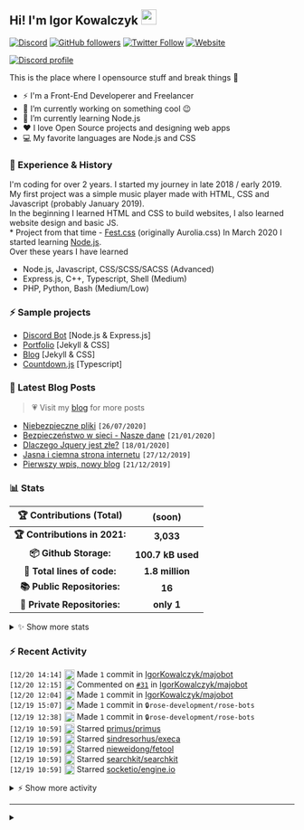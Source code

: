 <!-- ## Hi! I'm Igor Kowalczyk 🖐️ -->
## Hi! I'm Igor Kowalczyk <img src="https://raw.githubusercontent.com/igorkowalczyk/igorkowalczyk/master/src/images/wave.gif" width="27px">
[![Discord](https://img.shields.io/discord/666599184844980224?color=333&label=Chat&logo=discord&logoColor=fff&style=flat-square)](https://discord.gg/bVNNHuQ)
[![GitHub followers](https://img.shields.io/github/followers/igorkowalczyk?color=333&label=Follow&logo=github&logoColor=fff&style=flat-square)](https://github.com/IgorKowalczyk?tab=followers)
[![Twitter Follow](https://img.shields.io/twitter/follow/majonezexe?color=333&label=Follow&logo=twitter&logoColor=fff&style=flat-square)](https://twitter.com/majonezexe)
[![Website](https://img.shields.io/website?down_color=333&down_message=off&label=Website&logo=firefox&logoColor=fff&style=flat-square&up_color=333&up_message=up&url=https%3A%2F%2Figorkowalczyk.github.io)](https://igorkowalczyk.github.io)

[![Discord profile](https://discord.c99.nl/widget/theme-3/544164729354977282.png)](https://discord.com/users/544164729354977282)

This is the place where I opensource stuff and break things :rofl:

- ⚡  I'm a Front-End Developerer and Freelancer
- 🔭 I’m currently working on something cool :wink:
- 🌱 I’m currently learning Node.js
- ❤️ I love Open Source projects and designing web apps
- 💻 My favorite languages are Node.js and CSS

### 💪 Experience & History
I'm coding for over 2 years. I started my journey in late 2018 / early 2019.<br>
My first project was a simple music player made with HTML, CSS and Javascript (probably January 2019).<br>
In the beginning I learned HTML and CSS to build websites, I also learned website design and basic JS.<br>
\* Project from that time - [Fest.css](https://github.com/igorkowalczyk/fest) (originally Aurolia.css)
In March 2020 I started learning [Node.js](https://nodejs.org).<br>
Over these years I have learned
 * Node.js, Javascript, CSS/SCSS/SACSS (Advanced)
 * Express.js, C++, Typescript, Shell (Medium)
 * PHP, Python, Bash (Medium/Low)

### ⚡ Sample projects

* [Discord Bot](https://github.com/igorkowalczyk/majobot) [Node.js & Express.js]
* [Portfolio](https://igorkowalczyk.github.io) [Jekyll & CSS] 
* [Blog](https://igorkowalczyk.github.io/blog) [Jekyll & CSS] 
* [Countdown.js](https://igorkowalczyk.github.io/countdown) [Typescript] 

### 📕 Latest Blog Posts
> 💗 Visit my [blog](https://igorkowalczyk.github.io/blog) for more posts
<!-- START_SECTION:feed -->
   - [Niebezpieczne pliki](https://igorkowalczyk.github.io/blog/internet/2020/07/27/Niebezpieczne-pliki) `[26/07/2020]`
- [Bezpieczeństwo w sieci - Nasze dane](https://igorkowalczyk.github.io/blog/internet/2020/01/22/Bezpiecze%C5%84stwo-w-sieci-nasze-dane) `[21/01/2020]`
- [Dlaczego Jquery jest złe?](https://igorkowalczyk.github.io/blog/internet/programowanie/javascript/2020/01/19/Dlaczego-Jquery-jest-z%C5%82e) `[18/01/2020]`
- [Jasna i ciemna strona internetu](https://igorkowalczyk.github.io/blog/internet/2019/12/28/Jasna-i-ciemna-strona-internetu) `[27/12/2019]`
- [Pierwszy wpis, nowy blog](https://igorkowalczyk.github.io/blog/offtop/2019/12/22/Pierwszy-wpis,-nowy-blog) `[21/12/2019]`
<!-- Posts last updated on Tue Dec 21 2021 03:53:44 GMT+0000 (Coordinated Universal Time) -->
   <!-- END_SECTION:feed -->

### 📊 Stats

<!--START_SECTION:waka-->
 | 🏆 Contributions (Total) | (soon) |
|:-:|:-:|
| **🏆 Contributions in 2021:** | **3,033**|
| **📦 Github Storage:** | **100.7 kB used**|
| **📝 Total lines of code:** | **1.8 million**|
| **📚 Public Repositories:** | **16** |
| **🔑 Private Repositories:** | **only 1** |
<details><summary>✨ Show more stats</summary>

#### 🌞 I work most during day 

```text
🌞 Morning    157 commits    ███░░░░░░░░░░░░░░░░░░░░░░   14.84% 
🌆 Daytime    520 commits    ████████████░░░░░░░░░░░░░   49.15% 
🌃 Evening    368 commits    ████████░░░░░░░░░░░░░░░░░   34.78% 
🌙 Night      13 commits     ░░░░░░░░░░░░░░░░░░░░░░░░░   1.23%
```
#### 📅 I'm most productive on Wednesday 

```text
Monday       144 commits    ███░░░░░░░░░░░░░░░░░░░░░░   13.61% 
Tuesday      186 commits    ████░░░░░░░░░░░░░░░░░░░░░   17.58% 
Wednesday    199 commits    ████░░░░░░░░░░░░░░░░░░░░░   18.81% 
Thursday     133 commits    ███░░░░░░░░░░░░░░░░░░░░░░   12.57% 
Friday       142 commits    ███░░░░░░░░░░░░░░░░░░░░░░   13.42% 
Saturday     159 commits    ███░░░░░░░░░░░░░░░░░░░░░░   15.03% 
Sunday       95 commits     ██░░░░░░░░░░░░░░░░░░░░░░░   8.98%
```


#### 📊 Weekly work stats 

```text
💬 Programming Languages: 
JavaScript               8 hrs 39 mins       ████████████████████████░   97.72% 
JSON                     4 mins              ░░░░░░░░░░░░░░░░░░░░░░░░░   0.77% 
Markdown                 3 mins              ░░░░░░░░░░░░░░░░░░░░░░░░░   0.75% 
Bash                     2 mins              ░░░░░░░░░░░░░░░░░░░░░░░░░   0.54% 
Other                    0 secs              ░░░░░░░░░░░░░░░░░░░░░░░░░   0.16%

💻 Operating System: 
Linux                    8 hrs 51 mins       █████████████████████████   100.0%
```

</details>

<!-- Wakatime stats generated at 2021-12-21 03:55:18.463701 -->
<!--END_SECTION:waka-->

### :zap: Recent Activity
<!--START_SECTION:activity-->
`[12/20 14:14]` <a href="https://github.com/igorkowalczyk" title="📝"><img alt="📝" src="https://github.com/igorkowalczykbot/github-activity/raw/master/icons/commit.png" align="top" height="18"></a> Made `1` commit in [IgorKowalczyk/majobot](https://github.com/IgorKowalczyk/majobot)  
`[12/20 12:15]` <a href="https://github.com/igorkowalczyk" title="🗣"><img alt="🗣" src="https://github.com/igorkowalczykbot/github-activity/raw/master/icons/comment.png" align="top" height="18"></a> Commented on [`#31`](https://github.com//IgorKowalczyk/majobot/issues/31 'how to setup database') in [IgorKowalczyk/majobot](https://github.com/IgorKowalczyk/majobot)  
`[12/20 12:04]` <a href="https://github.com/igorkowalczyk" title="📝"><img alt="📝" src="https://github.com/igorkowalczykbot/github-activity/raw/master/icons/commit.png" align="top" height="18"></a> Made `1` commit in [IgorKowalczyk/majobot](https://github.com/IgorKowalczyk/majobot)  
`[12/19 15:07]` <a href="https://github.com/igorkowalczyk" title="📝"><img alt="📝" src="https://github.com/igorkowalczykbot/github-activity/raw/master/icons/commit.png" align="top" height="18"></a> Made `1` commit in <span title="Private Repo">`🔒rose-development/rose-bots`</span>  
`[12/19 12:38]` <a href="https://github.com/igorkowalczyk" title="📝"><img alt="📝" src="https://github.com/igorkowalczykbot/github-activity/raw/master/icons/commit.png" align="top" height="18"></a> Made `1` commit in <span title="Private Repo">`🔒rose-development/rose-bots`</span>  
`[12/19 10:59]` <a href="https://github.com/igorkowalczyk" title="⭐"><img alt="⭐" src="https://github.com/igorkowalczykbot/github-activity/raw/master/icons/star.png" align="top" height="18"></a> Starred [primus/primus](https://github.com/primus/primus)  
`[12/19 10:59]` <a href="https://github.com/igorkowalczyk" title="⭐"><img alt="⭐" src="https://github.com/igorkowalczykbot/github-activity/raw/master/icons/star.png" align="top" height="18"></a> Starred [sindresorhus/execa](https://github.com/sindresorhus/execa)  
`[12/19 10:59]` <a href="https://github.com/igorkowalczyk" title="⭐"><img alt="⭐" src="https://github.com/igorkowalczykbot/github-activity/raw/master/icons/star.png" align="top" height="18"></a> Starred [nieweidong/fetool](https://github.com/nieweidong/fetool)  
`[12/19 10:59]` <a href="https://github.com/igorkowalczyk" title="⭐"><img alt="⭐" src="https://github.com/igorkowalczykbot/github-activity/raw/master/icons/star.png" align="top" height="18"></a> Starred [searchkit/searchkit](https://github.com/searchkit/searchkit)  
`[12/19 10:59]` <a href="https://github.com/igorkowalczyk" title="⭐"><img alt="⭐" src="https://github.com/igorkowalczykbot/github-activity/raw/master/icons/star.png" align="top" height="18"></a> Starred [socketio/engine.io](https://github.com/socketio/engine.io)  

<details><summary>⚡ Show more activity</summary>

`[12/19 10:59]` <a href="https://github.com/igorkowalczyk" title="⭐"><img alt="⭐" src="https://github.com/igorkowalczykbot/github-activity/raw/master/icons/star.png" align="top" height="18"></a> Starred [santiq/bulletproof-nodejs](https://github.com/santiq/bulletproof-nodejs)  
`[12/19 10:59]` <a href="https://github.com/igorkowalczyk" title="⭐"><img alt="⭐" src="https://github.com/igorkowalczykbot/github-activity/raw/master/icons/star.png" align="top" height="18"></a> Starred [Leonidas-from-XIV/node-xml2js](https://github.com/Leonidas-from-XIV/node-xml2js)  
`[12/19 10:59]` <a href="https://github.com/igorkowalczyk" title="⭐"><img alt="⭐" src="https://github.com/igorkowalczykbot/github-activity/raw/master/icons/star.png" align="top" height="18"></a> Starred [gildas-lormeau/SingleFile](https://github.com/gildas-lormeau/SingleFile)  
`[12/19 10:59]` <a href="https://github.com/igorkowalczyk" title="⭐"><img alt="⭐" src="https://github.com/igorkowalczykbot/github-activity/raw/master/icons/star.png" align="top" height="18"></a> Starred [Sairyss/domain-driven-hexagon](https://github.com/Sairyss/domain-driven-hexagon)  
`[12/19 10:59]` <a href="https://github.com/igorkowalczyk" title="⭐"><img alt="⭐" src="https://github.com/igorkowalczykbot/github-activity/raw/master/icons/star.png" align="top" height="18"></a> Starred [bitcoinjs/bitcoinjs-lib](https://github.com/bitcoinjs/bitcoinjs-lib)  
`[12/19 10:59]` <a href="https://github.com/igorkowalczyk" title="⭐"><img alt="⭐" src="https://github.com/igorkowalczykbot/github-activity/raw/master/icons/star.png" align="top" height="18"></a> Starred [yarnpkg/berry](https://github.com/yarnpkg/berry)  
`[12/19 10:59]` <a href="https://github.com/igorkowalczyk" title="⭐"><img alt="⭐" src="https://github.com/igorkowalczykbot/github-activity/raw/master/icons/star.png" align="top" height="18"></a> Starred [SoftwareBrothers/adminjs](https://github.com/SoftwareBrothers/adminjs)  
`[12/19 10:59]` <a href="https://github.com/igorkowalczyk" title="⭐"><img alt="⭐" src="https://github.com/igorkowalczykbot/github-activity/raw/master/icons/star.png" align="top" height="18"></a> Starred [illuspas/Node-Media-Server](https://github.com/illuspas/Node-Media-Server)  
`[12/19 10:58]` <a href="https://github.com/igorkowalczyk" title="⭐"><img alt="⭐" src="https://github.com/igorkowalczykbot/github-activity/raw/master/icons/star.png" align="top" height="18"></a> Starred [justadudewhohacks/opencv4nodejs](https://github.com/justadudewhohacks/opencv4nodejs)  
`[12/19 10:58]` <a href="https://github.com/igorkowalczyk" title="⭐"><img alt="⭐" src="https://github.com/igorkowalczykbot/github-activity/raw/master/icons/star.png" align="top" height="18"></a> Starred [muicss/mui](https://github.com/muicss/mui)  
`[12/19 10:58]` <a href="https://github.com/igorkowalczyk" title="⭐"><img alt="⭐" src="https://github.com/igorkowalczykbot/github-activity/raw/master/icons/star.png" align="top" height="18"></a> Starred [clinicjs/node-clinic](https://github.com/clinicjs/node-clinic)  
`[12/19 10:58]` <a href="https://github.com/igorkowalczyk" title="⭐"><img alt="⭐" src="https://github.com/igorkowalczykbot/github-activity/raw/master/icons/star.png" align="top" height="18"></a> Starred [Strider-CD/strider](https://github.com/Strider-CD/strider)  
`[12/19 10:58]` <a href="https://github.com/igorkowalczyk" title="⭐"><img alt="⭐" src="https://github.com/igorkowalczykbot/github-activity/raw/master/icons/star.png" align="top" height="18"></a> Starred [uNetworking/uWebSockets.js](https://github.com/uNetworking/uWebSockets.js)  
`[12/19 10:58]` <a href="https://github.com/igorkowalczyk" title="⭐"><img alt="⭐" src="https://github.com/igorkowalczykbot/github-activity/raw/master/icons/star.png" align="top" height="18"></a> Starred [opal/opal](https://github.com/opal/opal)  
`[12/19 10:58]` <a href="https://github.com/igorkowalczyk" title="⭐"><img alt="⭐" src="https://github.com/igorkowalczykbot/github-activity/raw/master/icons/star.png" align="top" height="18"></a> Starred [thelounge/thelounge](https://github.com/thelounge/thelounge)  
`[12/19 10:58]` <a href="https://github.com/igorkowalczyk" title="⭐"><img alt="⭐" src="https://github.com/igorkowalczykbot/github-activity/raw/master/icons/star.png" align="top" height="18"></a> Starred [FAQGURU/FAQGURU](https://github.com/FAQGURU/FAQGURU)  
`[12/19 10:58]` <a href="https://github.com/igorkowalczyk" title="⭐"><img alt="⭐" src="https://github.com/igorkowalczykbot/github-activity/raw/master/icons/star.png" align="top" height="18"></a> Starred [axa-group/nlp.js](https://github.com/axa-group/nlp.js)  
`[12/19 10:58]` <a href="https://github.com/igorkowalczyk" title="⭐"><img alt="⭐" src="https://github.com/igorkowalczykbot/github-activity/raw/master/icons/star.png" align="top" height="18"></a> Starred [chenshenhai/koa2-note](https://github.com/chenshenhai/koa2-note)  
`[12/19 10:58]` <a href="https://github.com/igorkowalczyk" title="⭐"><img alt="⭐" src="https://github.com/igorkowalczykbot/github-activity/raw/master/icons/star.png" align="top" height="18"></a> Starred [phusion/passenger](https://github.com/phusion/passenger)  
`[12/19 10:58]` <a href="https://github.com/igorkowalczyk" title="⭐"><img alt="⭐" src="https://github.com/igorkowalczykbot/github-activity/raw/master/icons/star.png" align="top" height="18"></a> Starred [volta-cli/volta](https://github.com/volta-cli/volta)  
`[12/19 10:58]` <a href="https://github.com/igorkowalczyk" title="⭐"><img alt="⭐" src="https://github.com/igorkowalczykbot/github-activity/raw/master/icons/star.png" align="top" height="18"></a> Starred [elastic/elasticsearch-js](https://github.com/elastic/elasticsearch-js)  
`[12/19 10:58]` <a href="https://github.com/igorkowalczyk" title="⭐"><img alt="⭐" src="https://github.com/igorkowalczykbot/github-activity/raw/master/icons/star.png" align="top" height="18"></a> Starred [moleculerjs/moleculer](https://github.com/moleculerjs/moleculer)  
`[12/19 10:58]` <a href="https://github.com/igorkowalczyk" title="⭐"><img alt="⭐" src="https://github.com/igorkowalczykbot/github-activity/raw/master/icons/star.png" align="top" height="18"></a> Starred [Countly/countly-server](https://github.com/Countly/countly-server)  
`[12/19 10:58]` <a href="https://github.com/igorkowalczyk" title="⭐"><img alt="⭐" src="https://github.com/igorkowalczykbot/github-activity/raw/master/icons/star.png" align="top" height="18"></a> Starred [Soundnode/soundnode-app](https://github.com/Soundnode/soundnode-app)  
`[12/19 10:58]` <a href="https://github.com/igorkowalczyk" title="⭐"><img alt="⭐" src="https://github.com/igorkowalczykbot/github-activity/raw/master/icons/star.png" align="top" height="18"></a> Starred [webiny/webiny-js](https://github.com/webiny/webiny-js)  
`[12/19 10:58]` <a href="https://github.com/igorkowalczyk" title="⭐"><img alt="⭐" src="https://github.com/igorkowalczykbot/github-activity/raw/master/icons/star.png" align="top" height="18"></a> Starred [imagemin/imagemin](https://github.com/imagemin/imagemin)  
`[12/19 10:58]` <a href="https://github.com/igorkowalczyk" title="⭐"><img alt="⭐" src="https://github.com/igorkowalczykbot/github-activity/raw/master/icons/star.png" align="top" height="18"></a> Starred [expressjs/body-parser](https://github.com/expressjs/body-parser)  
`[12/19 10:58]` <a href="https://github.com/igorkowalczyk" title="⭐"><img alt="⭐" src="https://github.com/igorkowalczykbot/github-activity/raw/master/icons/star.png" align="top" height="18"></a> Starred [serialport/node-serialport](https://github.com/serialport/node-serialport)  
`[12/19 10:58]` <a href="https://github.com/igorkowalczyk" title="⭐"><img alt="⭐" src="https://github.com/igorkowalczykbot/github-activity/raw/master/icons/star.png" align="top" height="18"></a> Starred [nodegit/nodegit](https://github.com/nodegit/nodegit)  
`[12/19 10:58]` <a href="https://github.com/igorkowalczyk" title="⭐"><img alt="⭐" src="https://github.com/igorkowalczykbot/github-activity/raw/master/icons/star.png" align="top" height="18"></a> Starred [standard-things/esm](https://github.com/standard-things/esm)  
`[12/19 10:58]` <a href="https://github.com/igorkowalczyk" title="⭐"><img alt="⭐" src="https://github.com/igorkowalczykbot/github-activity/raw/master/icons/star.png" align="top" height="18"></a> Starred [tumobi/nideshop](https://github.com/tumobi/nideshop)  
`[12/19 10:58]` <a href="https://github.com/igorkowalczyk" title="⭐"><img alt="⭐" src="https://github.com/igorkowalczykbot/github-activity/raw/master/icons/star.png" align="top" height="18"></a> Starred [express-validator/express-validator](https://github.com/express-validator/express-validator)  
`[12/19 10:58]` <a href="https://github.com/igorkowalczyk" title="⭐"><img alt="⭐" src="https://github.com/igorkowalczykbot/github-activity/raw/master/icons/star.png" align="top" height="18"></a> Starred [jonschlinkert/remarkable](https://github.com/jonschlinkert/remarkable)  
`[12/19 10:58]` <a href="https://github.com/igorkowalczyk" title="⭐"><img alt="⭐" src="https://github.com/igorkowalczykbot/github-activity/raw/master/icons/star.png" align="top" height="18"></a> Starred [voidcosmos/npkill](https://github.com/voidcosmos/npkill)  
`[12/19 10:58]` <a href="https://github.com/igorkowalczyk" title="⭐"><img alt="⭐" src="https://github.com/igorkowalczykbot/github-activity/raw/master/icons/star.png" align="top" height="18"></a> Starred [npm/cli](https://github.com/npm/cli)  
`[12/19 10:58]` <a href="https://github.com/igorkowalczyk" title="⭐"><img alt="⭐" src="https://github.com/igorkowalczykbot/github-activity/raw/master/icons/star.png" align="top" height="18"></a> Starred [keystonejs/keystone](https://github.com/keystonejs/keystone)  
`[12/19 10:57]` <a href="https://github.com/igorkowalczyk" title="⭐"><img alt="⭐" src="https://github.com/igorkowalczykbot/github-activity/raw/master/icons/star.png" align="top" height="18"></a> Starred [medusajs/medusa](https://github.com/medusajs/medusa)  
`[12/19 10:57]` <a href="https://github.com/igorkowalczyk" title="⭐"><img alt="⭐" src="https://github.com/igorkowalczykbot/github-activity/raw/master/icons/star.png" align="top" height="18"></a> Starred [weolar/miniblink49](https://github.com/weolar/miniblink49)  
`[12/19 10:57]` <a href="https://github.com/igorkowalczyk" title="⭐"><img alt="⭐" src="https://github.com/igorkowalczykbot/github-activity/raw/master/icons/star.png" align="top" height="18"></a> Starred [FaisalUmair/udemy-downloader-gui](https://github.com/FaisalUmair/udemy-downloader-gui)  
`[12/19 10:57]` <a href="https://github.com/igorkowalczyk" title="⭐"><img alt="⭐" src="https://github.com/igorkowalczykbot/github-activity/raw/master/icons/star.png" align="top" height="18"></a> Starred [donnemartin/dev-setup](https://github.com/donnemartin/dev-setup)  
`[12/19 10:57]` <a href="https://github.com/igorkowalczyk" title="⭐"><img alt="⭐" src="https://github.com/igorkowalczykbot/github-activity/raw/master/icons/star.png" align="top" height="18"></a> Starred [vvo/gifify](https://github.com/vvo/gifify)  
`[12/19 10:57]` <a href="https://github.com/igorkowalczyk" title="⭐"><img alt="⭐" src="https://github.com/igorkowalczykbot/github-activity/raw/master/icons/star.png" align="top" height="18"></a> Starred [yagop/node-telegram-bot-api](https://github.com/yagop/node-telegram-bot-api)  
`[12/19 10:57]` <a href="https://github.com/igorkowalczyk" title="⭐"><img alt="⭐" src="https://github.com/igorkowalczykbot/github-activity/raw/master/icons/star.png" align="top" height="18"></a> Starred [remoteinterview/zero](https://github.com/remoteinterview/zero)  
`[12/19 10:57]` <a href="https://github.com/igorkowalczyk" title="⭐"><img alt="⭐" src="https://github.com/igorkowalczykbot/github-activity/raw/master/icons/star.png" align="top" height="18"></a> Starred [SocketCluster/socketcluster](https://github.com/SocketCluster/socketcluster)  
`[12/19 10:57]` <a href="https://github.com/igorkowalczyk" title="⭐"><img alt="⭐" src="https://github.com/igorkowalczykbot/github-activity/raw/master/icons/star.png" align="top" height="18"></a> Starred [nodejs/http-parser](https://github.com/nodejs/http-parser)  
`[12/19 10:57]` <a href="https://github.com/igorkowalczyk" title="⭐"><img alt="⭐" src="https://github.com/igorkowalczykbot/github-activity/raw/master/icons/star.png" align="top" height="18"></a> Starred [feross/simple-peer](https://github.com/feross/simple-peer)  
`[12/19 10:55]` <a href="https://github.com/igorkowalczyk" title="⭐"><img alt="⭐" src="https://github.com/igorkowalczykbot/github-activity/raw/master/icons/star.png" align="top" height="18"></a> Starred [i18next/i18next](https://github.com/i18next/i18next)  
`[12/19 10:55]` <a href="https://github.com/igorkowalczyk" title="⭐"><img alt="⭐" src="https://github.com/igorkowalczykbot/github-activity/raw/master/icons/star.png" align="top" height="18"></a> Starred [isomorphic-git/isomorphic-git](https://github.com/isomorphic-git/isomorphic-git)  
`[12/19 10:55]` <a href="https://github.com/igorkowalczyk" title="⭐"><img alt="⭐" src="https://github.com/igorkowalczykbot/github-activity/raw/master/icons/star.png" align="top" height="18"></a> Starred [bda-research/node-crawler](https://github.com/bda-research/node-crawler)  
`[12/19 10:55]` <a href="https://github.com/igorkowalczyk" title="⭐"><img alt="⭐" src="https://github.com/igorkowalczykbot/github-activity/raw/master/icons/star.png" align="top" height="18"></a> Starred [ds300/patch-package](https://github.com/ds300/patch-package)  
`[12/19 10:55]` <a href="https://github.com/igorkowalczyk" title="⭐"><img alt="⭐" src="https://github.com/igorkowalczykbot/github-activity/raw/master/icons/star.png" align="top" height="18"></a> Starred [Schniz/fnm](https://github.com/Schniz/fnm)  
`[12/19 10:55]` <a href="https://github.com/igorkowalczyk" title="⭐"><img alt="⭐" src="https://github.com/igorkowalczykbot/github-activity/raw/master/icons/star.png" align="top" height="18"></a> Starred [Zettlr/Zettlr](https://github.com/Zettlr/Zettlr)  
`[12/19 10:55]` <a href="https://github.com/igorkowalczyk" title="⭐"><img alt="⭐" src="https://github.com/igorkowalczykbot/github-activity/raw/master/icons/star.png" align="top" height="18"></a> Starred [sindresorhus/caprine](https://github.com/sindresorhus/caprine)  
`[12/19 10:55]` <a href="https://github.com/igorkowalczyk" title="⭐"><img alt="⭐" src="https://github.com/igorkowalczykbot/github-activity/raw/master/icons/star.png" align="top" height="18"></a> Starred [bookshelf/bookshelf](https://github.com/bookshelf/bookshelf)  
`[12/19 10:55]` <a href="https://github.com/igorkowalczyk" title="⭐"><img alt="⭐" src="https://github.com/igorkowalczykbot/github-activity/raw/master/icons/star.png" align="top" height="18"></a> Starred [xojs/xo](https://github.com/xojs/xo)  
`[12/19 10:55]` <a href="https://github.com/igorkowalczyk" title="⭐"><img alt="⭐" src="https://github.com/igorkowalczykbot/github-activity/raw/master/icons/star.png" align="top" height="18"></a> Starred [enquirer/enquirer](https://github.com/enquirer/enquirer)  
`[12/19 10:55]` <a href="https://github.com/igorkowalczyk" title="⭐"><img alt="⭐" src="https://github.com/igorkowalczykbot/github-activity/raw/master/icons/star.png" align="top" height="18"></a> Starred [ljharb/qs](https://github.com/ljharb/qs)  
`[12/19 10:55]` <a href="https://github.com/igorkowalczyk" title="⭐"><img alt="⭐" src="https://github.com/igorkowalczykbot/github-activity/raw/master/icons/star.png" align="top" height="18"></a> Starred [microsoft/botframework-sdk](https://github.com/microsoft/botframework-sdk)  
`[12/19 10:55]` <a href="https://github.com/igorkowalczyk" title="⭐"><img alt="⭐" src="https://github.com/igorkowalczykbot/github-activity/raw/master/icons/star.png" align="top" height="18"></a> Starred [NodeOS/NodeOS](https://github.com/NodeOS/NodeOS)  
`[12/19 10:55]` <a href="https://github.com/igorkowalczyk" title="⭐"><img alt="⭐" src="https://github.com/igorkowalczykbot/github-activity/raw/master/icons/star.png" align="top" height="18"></a> Starred [sindresorhus/fkill-cli](https://github.com/sindresorhus/fkill-cli)  
`[12/19 10:46]` <a href="https://github.com/igorkowalczyk" title="⭐"><img alt="⭐" src="https://github.com/igorkowalczykbot/github-activity/raw/master/icons/star.png" align="top" height="18"></a> Starred [pillarjs/path-to-regexp](https://github.com/pillarjs/path-to-regexp)  
`[12/19 10:46]` <a href="https://github.com/igorkowalczyk" title="⭐"><img alt="⭐" src="https://github.com/igorkowalczykbot/github-activity/raw/master/icons/star.png" align="top" height="18"></a> Starred [oclif/oclif](https://github.com/oclif/oclif)  
`[12/19 10:46]` <a href="https://github.com/igorkowalczyk" title="⭐"><img alt="⭐" src="https://github.com/igorkowalczykbot/github-activity/raw/master/icons/star.png" align="top" height="18"></a> Starred [nodejs/docker-node](https://github.com/nodejs/docker-node)  
`[12/19 10:46]` <a href="https://github.com/igorkowalczyk" title="⭐"><img alt="⭐" src="https://github.com/igorkowalczykbot/github-activity/raw/master/icons/star.png" align="top" height="18"></a> Starred [playcanvas/engine](https://github.com/playcanvas/engine)  
`[12/19 10:46]` <a href="https://github.com/igorkowalczyk" title="⭐"><img alt="⭐" src="https://github.com/igorkowalczykbot/github-activity/raw/master/icons/star.png" align="top" height="18"></a> Starred [workshopper/learnyounode](https://github.com/workshopper/learnyounode)  
`[12/19 10:46]` <a href="https://github.com/igorkowalczyk" title="⭐"><img alt="⭐" src="https://github.com/igorkowalczykbot/github-activity/raw/master/icons/star.png" align="top" height="18"></a> Starred [terkelg/prompts](https://github.com/terkelg/prompts)  
`[12/19 10:46]` <a href="https://github.com/igorkowalczyk" title="⭐"><img alt="⭐" src="https://github.com/igorkowalczykbot/github-activity/raw/master/icons/star.png" align="top" height="18"></a> Starred [primer/octicons](https://github.com/primer/octicons)  
`[12/19 10:46]` <a href="https://github.com/igorkowalczyk" title="⭐"><img alt="⭐" src="https://github.com/igorkowalczykbot/github-activity/raw/master/icons/star.png" align="top" height="18"></a> Starred [tumobi/nideshop-mini-program](https://github.com/tumobi/nideshop-mini-program)  
`[12/19 10:46]` <a href="https://github.com/igorkowalczyk" title="⭐"><img alt="⭐" src="https://github.com/igorkowalczykbot/github-activity/raw/master/icons/star.png" align="top" height="18"></a> Starred [joemccann/dillinger](https://github.com/joemccann/dillinger)  
`[12/19 10:46]` <a href="https://github.com/igorkowalczyk" title="⭐"><img alt="⭐" src="https://github.com/igorkowalczykbot/github-activity/raw/master/icons/star.png" align="top" height="18"></a> Starred [nodegui/nodegui](https://github.com/nodegui/nodegui)  
`[12/19 10:46]` <a href="https://github.com/igorkowalczyk" title="⭐"><img alt="⭐" src="https://github.com/igorkowalczykbot/github-activity/raw/master/icons/star.png" align="top" height="18"></a> Starred [beautify-web/js-beautify](https://github.com/beautify-web/js-beautify)  
`[12/19 10:46]` <a href="https://github.com/igorkowalczyk" title="⭐"><img alt="⭐" src="https://github.com/igorkowalczykbot/github-activity/raw/master/icons/star.png" align="top" height="18"></a> Starred [jawil/blog](https://github.com/jawil/blog)  
`[12/19 10:46]` <a href="https://github.com/igorkowalczyk" title="⭐"><img alt="⭐" src="https://github.com/igorkowalczykbot/github-activity/raw/master/icons/star.png" align="top" height="18"></a> Starred [caprover/caprover](https://github.com/caprover/caprover)  
`[12/19 10:46]` <a href="https://github.com/igorkowalczyk" title="⭐"><img alt="⭐" src="https://github.com/igorkowalczykbot/github-activity/raw/master/icons/star.png" align="top" height="18"></a> Starred [nodejs/node-gyp](https://github.com/nodejs/node-gyp)  
`[12/19 10:46]` <a href="https://github.com/igorkowalczyk" title="⭐"><img alt="⭐" src="https://github.com/igorkowalczykbot/github-activity/raw/master/icons/star.png" align="top" height="18"></a> Starred [DeviaVir/zenbot](https://github.com/DeviaVir/zenbot)  
`[12/19 10:46]` <a href="https://github.com/igorkowalczyk" title="⭐"><img alt="⭐" src="https://github.com/igorkowalczykbot/github-activity/raw/master/icons/star.png" align="top" height="18"></a> Starred [gridsome/gridsome](https://github.com/gridsome/gridsome)  
`[12/19 10:46]` <a href="https://github.com/igorkowalczyk" title="⭐"><img alt="⭐" src="https://github.com/igorkowalczykbot/github-activity/raw/master/icons/star.png" align="top" height="18"></a> Starred [nextapps-de/flexsearch](https://github.com/nextapps-de/flexsearch)  
`[12/19 10:46]` <a href="https://github.com/igorkowalczyk" title="⭐"><img alt="⭐" src="https://github.com/igorkowalczykbot/github-activity/raw/master/icons/star.png" align="top" height="18"></a> Starred [leon-ai/leon](https://github.com/leon-ai/leon)  
`[12/19 10:45]` <a href="https://github.com/igorkowalczyk" title="⭐"><img alt="⭐" src="https://github.com/igorkowalczykbot/github-activity/raw/master/icons/star.png" align="top" height="18"></a> Starred [jprichardson/node-fs-extra](https://github.com/jprichardson/node-fs-extra)  
`[12/19 10:45]` <a href="https://github.com/igorkowalczyk" title="⭐"><img alt="⭐" src="https://github.com/igorkowalczykbot/github-activity/raw/master/icons/star.png" align="top" height="18"></a> Starred [javascript-obfuscator/javascript-obfuscator](https://github.com/javascript-obfuscator/javascript-obfuscator)  
`[12/19 10:45]` <a href="https://github.com/igorkowalczyk" title="⭐"><img alt="⭐" src="https://github.com/igorkowalczykbot/github-activity/raw/master/icons/star.png" align="top" height="18"></a> Starred [evolus/pencil](https://github.com/evolus/pencil)  
`[12/19 10:45]` <a href="https://github.com/igorkowalczyk" title="⭐"><img alt="⭐" src="https://github.com/igorkowalczykbot/github-activity/raw/master/icons/star.png" align="top" height="18"></a> Starred [nextauthjs/next-auth](https://github.com/nextauthjs/next-auth)  
`[12/19 10:45]` <a href="https://github.com/igorkowalczyk" title="⭐"><img alt="⭐" src="https://github.com/igorkowalczykbot/github-activity/raw/master/icons/star.png" align="top" height="18"></a> Starred [inversify/InversifyJS](https://github.com/inversify/InversifyJS)  
`[12/19 10:45]` <a href="https://github.com/igorkowalczyk" title="⭐"><img alt="⭐" src="https://github.com/igorkowalczykbot/github-activity/raw/master/icons/star.png" align="top" height="18"></a> Starred [apex/up](https://github.com/apex/up)  
`[12/19 10:45]` <a href="https://github.com/igorkowalczyk" title="⭐"><img alt="⭐" src="https://github.com/igorkowalczykbot/github-activity/raw/master/icons/star.png" align="top" height="18"></a> Starred [qeeqbox/social-analyzer](https://github.com/qeeqbox/social-analyzer)  
`[12/19 10:45]` <a href="https://github.com/igorkowalczyk" title="⭐"><img alt="⭐" src="https://github.com/igorkowalczykbot/github-activity/raw/master/icons/star.png" align="top" height="18"></a> Starred [pinojs/pino](https://github.com/pinojs/pino)  
`[12/19 10:45]` <a href="https://github.com/igorkowalczyk" title="⭐"><img alt="⭐" src="https://github.com/igorkowalczykbot/github-activity/raw/master/icons/star.png" align="top" height="18"></a> Starred [klaussinani/signale](https://github.com/klaussinani/signale)  
`[12/19 10:45]` <a href="https://github.com/igorkowalczyk" title="⭐"><img alt="⭐" src="https://github.com/igorkowalczykbot/github-activity/raw/master/icons/star.png" align="top" height="18"></a> Starred [webtorrent/webtorrent-desktop](https://github.com/webtorrent/webtorrent-desktop)  
`[12/19 10:45]` <a href="https://github.com/igorkowalczyk" title="⭐"><img alt="⭐" src="https://github.com/igorkowalczykbot/github-activity/raw/master/icons/star.png" align="top" height="18"></a> Starred [olistic/warriorjs](https://github.com/olistic/warriorjs)  
`[12/19 10:45]` <a href="https://github.com/igorkowalczyk" title="⭐"><img alt="⭐" src="https://github.com/igorkowalczykbot/github-activity/raw/master/icons/star.png" align="top" height="18"></a> Starred [HabitRPG/habitica](https://github.com/HabitRPG/habitica)  
`[12/19 10:45]` <a href="https://github.com/igorkowalczyk" title="⭐"><img alt="⭐" src="https://github.com/igorkowalczykbot/github-activity/raw/master/icons/star.png" align="top" height="18"></a> Starred [chimurai/http-proxy-middleware](https://github.com/chimurai/http-proxy-middleware)  
`[12/19 10:45]` <a href="https://github.com/igorkowalczyk" title="⭐"><img alt="⭐" src="https://github.com/igorkowalczykbot/github-activity/raw/master/icons/star.png" align="top" height="18"></a> Starred [aksakalli/gtop](https://github.com/aksakalli/gtop)  
`[12/19 10:45]` <a href="https://github.com/igorkowalczyk" title="⭐"><img alt="⭐" src="https://github.com/igorkowalczykbot/github-activity/raw/master/icons/star.png" align="top" height="18"></a> Starred [microsoft/napajs](https://github.com/microsoft/napajs)  
`[12/19 10:45]` <a href="https://github.com/igorkowalczyk" title="⭐"><img alt="⭐" src="https://github.com/igorkowalczykbot/github-activity/raw/master/icons/star.png" align="top" height="18"></a> Starred [r-spacex/SpaceX-API](https://github.com/r-spacex/SpaceX-API)  
`[12/19 10:44]` <a href="https://github.com/igorkowalczyk" title="⭐"><img alt="⭐" src="https://github.com/igorkowalczykbot/github-activity/raw/master/icons/star.png" align="top" height="18"></a> Starred [senchalabs/connect](https://github.com/senchalabs/connect)  
`[12/19 10:44]` <a href="https://github.com/igorkowalczyk" title="⭐"><img alt="⭐" src="https://github.com/igorkowalczykbot/github-activity/raw/master/icons/star.png" align="top" height="18"></a> Starred [benawad/dogehouse](https://github.com/benawad/dogehouse)  
`[12/19 10:44]` <a href="https://github.com/igorkowalczyk" title="⭐"><img alt="⭐" src="https://github.com/igorkowalczykbot/github-activity/raw/master/icons/star.png" align="top" height="18"></a> Starred [Netflix/pollyjs](https://github.com/Netflix/pollyjs)  
`[12/19 10:44]` <a href="https://github.com/igorkowalczyk" title="⭐"><img alt="⭐" src="https://github.com/igorkowalczykbot/github-activity/raw/master/icons/star.png" align="top" height="18"></a> Starred [aui/art-template](https://github.com/aui/art-template)  
`[12/19 10:44]` <a href="https://github.com/igorkowalczyk" title="⭐"><img alt="⭐" src="https://github.com/igorkowalczykbot/github-activity/raw/master/icons/star.png" align="top" height="18"></a> Starred [TypeStrong/ts-node](https://github.com/TypeStrong/ts-node)  
`[12/19 10:44]` <a href="https://github.com/igorkowalczyk" title="⭐"><img alt="⭐" src="https://github.com/igorkowalczykbot/github-activity/raw/master/icons/star.png" align="top" height="18"></a> Starred [avwo/whistle](https://github.com/avwo/whistle)  
`[12/19 10:44]` <a href="https://github.com/igorkowalczyk" title="⭐"><img alt="⭐" src="https://github.com/igorkowalczykbot/github-activity/raw/master/icons/star.png" align="top" height="18"></a> Starred [googleapis/google-api-nodejs-client](https://github.com/googleapis/google-api-nodejs-client)  
`[12/19 10:44]` <a href="https://github.com/igorkowalczyk" title="⭐"><img alt="⭐" src="https://github.com/igorkowalczykbot/github-activity/raw/master/icons/star.png" align="top" height="18"></a> Starred [nrwl/nx](https://github.com/nrwl/nx)  
`[12/19 10:44]` <a href="https://github.com/igorkowalczyk" title="⭐"><img alt="⭐" src="https://github.com/igorkowalczykbot/github-activity/raw/master/icons/star.png" align="top" height="18"></a> Starred [lionsoul2014/ip2region](https://github.com/lionsoul2014/ip2region)  
`[12/19 10:44]` <a href="https://github.com/igorkowalczyk" title="⭐"><img alt="⭐" src="https://github.com/igorkowalczykbot/github-activity/raw/master/icons/star.png" align="top" height="18"></a> Starred [FredrikNoren/ungit](https://github.com/FredrikNoren/ungit)  
`[12/19 10:44]` <a href="https://github.com/igorkowalczyk" title="⭐"><img alt="⭐" src="https://github.com/igorkowalczykbot/github-activity/raw/master/icons/star.png" align="top" height="18"></a> Starred [ElemeFE/node-interview](https://github.com/ElemeFE/node-interview)  
`[12/19 10:44]` <a href="https://github.com/igorkowalczyk" title="⭐"><img alt="⭐" src="https://github.com/igorkowalczykbot/github-activity/raw/master/icons/star.png" align="top" height="18"></a> Starred [withspectrum/spectrum](https://github.com/withspectrum/spectrum)  
`[12/19 10:44]` <a href="https://github.com/igorkowalczyk" title="⭐"><img alt="⭐" src="https://github.com/igorkowalczykbot/github-activity/raw/master/icons/star.png" align="top" height="18"></a> Starred [reactide/reactide](https://github.com/reactide/reactide)  
`[12/19 10:44]` <a href="https://github.com/igorkowalczyk" title="⭐"><img alt="⭐" src="https://github.com/igorkowalczykbot/github-activity/raw/master/icons/star.png" align="top" height="18"></a> Starred [nexe/nexe](https://github.com/nexe/nexe)  
`[12/19 10:44]` <a href="https://github.com/igorkowalczyk" title="⭐"><img alt="⭐" src="https://github.com/igorkowalczykbot/github-activity/raw/master/icons/star.png" align="top" height="18"></a> Starred [GoogleChromeLabs/ndb](https://github.com/GoogleChromeLabs/ndb)  
`[12/19 10:44]` <a href="https://github.com/igorkowalczyk" title="⭐"><img alt="⭐" src="https://github.com/igorkowalczykbot/github-activity/raw/master/icons/star.png" align="top" height="18"></a> Starred [sindresorhus/got](https://github.com/sindresorhus/got)  
`[12/19 10:42]` <a href="https://github.com/igorkowalczyk" title="⭐"><img alt="⭐" src="https://github.com/igorkowalczykbot/github-activity/raw/master/icons/star.png" align="top" height="18"></a> Starred [marko-js/marko](https://github.com/marko-js/marko)  
`[12/19 10:42]` <a href="https://github.com/igorkowalczyk" title="⭐"><img alt="⭐" src="https://github.com/igorkowalczykbot/github-activity/raw/master/icons/star.png" align="top" height="18"></a> Starred [nightwatchjs/nightwatch](https://github.com/nightwatchjs/nightwatch)  
`[12/19 10:42]` <a href="https://github.com/igorkowalczyk" title="⭐"><img alt="⭐" src="https://github.com/igorkowalczykbot/github-activity/raw/master/icons/star.png" align="top" height="18"></a> Starred [graphile/postgraphile](https://github.com/graphile/postgraphile)  
`[12/19 10:42]` <a href="https://github.com/igorkowalczyk" title="⭐"><img alt="⭐" src="https://github.com/igorkowalczykbot/github-activity/raw/master/icons/star.png" align="top" height="18"></a> Starred [graphql/dataloader](https://github.com/graphql/dataloader)  
`[12/19 10:42]` <a href="https://github.com/igorkowalczyk" title="⭐"><img alt="⭐" src="https://github.com/igorkowalczykbot/github-activity/raw/master/icons/star.png" align="top" height="18"></a> Starred [adonisjs/core](https://github.com/adonisjs/core)  
`[12/19 10:42]` <a href="https://github.com/igorkowalczyk" title="⭐"><img alt="⭐" src="https://github.com/igorkowalczykbot/github-activity/raw/master/icons/star.png" align="top" height="18"></a> Starred [OptimalBits/bull](https://github.com/OptimalBits/bull)  
`[12/19 10:42]` <a href="https://github.com/igorkowalczyk" title="⭐"><img alt="⭐" src="https://github.com/igorkowalczykbot/github-activity/raw/master/icons/star.png" align="top" height="18"></a> Starred [Automattic/wp-calypso](https://github.com/Automattic/wp-calypso)  
`[12/19 10:42]` <a href="https://github.com/igorkowalczyk" title="⭐"><img alt="⭐" src="https://github.com/igorkowalczykbot/github-activity/raw/master/icons/star.png" align="top" height="18"></a> Starred [cube-js/cube.js](https://github.com/cube-js/cube.js)  
`[12/19 10:42]` <a href="https://github.com/igorkowalczyk" title="⭐"><img alt="⭐" src="https://github.com/igorkowalczykbot/github-activity/raw/master/icons/star.png" align="top" height="18"></a> Starred [auchenberg/volkswagen](https://github.com/auchenberg/volkswagen)  
`[12/19 10:42]` <a href="https://github.com/igorkowalczyk" title="⭐"><img alt="⭐" src="https://github.com/igorkowalczykbot/github-activity/raw/master/icons/star.png" align="top" height="18"></a> Starred [jwagner/smartcrop.js](https://github.com/jwagner/smartcrop.js)  
`[12/19 10:42]` <a href="https://github.com/igorkowalczyk" title="⭐"><img alt="⭐" src="https://github.com/igorkowalczykbot/github-activity/raw/master/icons/star.png" align="top" height="18"></a> Starred [NodeBB/NodeBB](https://github.com/NodeBB/NodeBB)  
`[12/19 10:42]` <a href="https://github.com/igorkowalczyk" title="⭐"><img alt="⭐" src="https://github.com/igorkowalczykbot/github-activity/raw/master/icons/star.png" align="top" height="18"></a> Starred [BrainJS/brain.js](https://github.com/BrainJS/brain.js)  
`[12/19 10:42]` <a href="https://github.com/igorkowalczyk" title="⭐"><img alt="⭐" src="https://github.com/igorkowalczykbot/github-activity/raw/master/icons/star.png" align="top" height="18"></a> Starred [asdf-vm/asdf](https://github.com/asdf-vm/asdf)  
`[12/19 10:42]` <a href="https://github.com/igorkowalczyk" title="⭐"><img alt="⭐" src="https://github.com/igorkowalczykbot/github-activity/raw/master/icons/star.png" align="top" height="18"></a> Starred [verdaccio/verdaccio](https://github.com/verdaccio/verdaccio)  
`[12/19 10:42]` <a href="https://github.com/igorkowalczyk" title="⭐"><img alt="⭐" src="https://github.com/igorkowalczykbot/github-activity/raw/master/icons/star.png" align="top" height="18"></a> Starred [shelljs/shelljs](https://github.com/shelljs/shelljs)  
`[12/19 10:42]` <a href="https://github.com/igorkowalczyk" title="⭐"><img alt="⭐" src="https://github.com/igorkowalczykbot/github-activity/raw/master/icons/star.png" align="top" height="18"></a> Starred [justadudewhohacks/face-api.js](https://github.com/justadudewhohacks/face-api.js)  
`[12/19 10:42]` <a href="https://github.com/igorkowalczyk" title="⭐"><img alt="⭐" src="https://github.com/igorkowalczykbot/github-activity/raw/master/icons/star.png" align="top" height="18"></a> Starred [gpujs/gpu.js](https://github.com/gpujs/gpu.js)  
`[12/19 10:42]` <a href="https://github.com/igorkowalczyk" title="⭐"><img alt="⭐" src="https://github.com/igorkowalczykbot/github-activity/raw/master/icons/star.png" align="top" height="18"></a> Starred [hapijs/hapi](https://github.com/hapijs/hapi)  
`[12/19 10:42]` <a href="https://github.com/igorkowalczyk" title="⭐"><img alt="⭐" src="https://github.com/igorkowalczykbot/github-activity/raw/master/icons/star.png" align="top" height="18"></a> Starred [dexteryy/spellbook-of-modern-webdev](https://github.com/dexteryy/spellbook-of-modern-webdev)  
`[12/19 10:42]` <a href="https://github.com/igorkowalczyk" title="⭐"><img alt="⭐" src="https://github.com/igorkowalczykbot/github-activity/raw/master/icons/star.png" align="top" height="18"></a> Starred [feathersjs/feathers](https://github.com/feathersjs/feathers)  
`[12/19 10:42]` <a href="https://github.com/igorkowalczyk" title="⭐"><img alt="⭐" src="https://github.com/igorkowalczykbot/github-activity/raw/master/icons/star.png" align="top" height="18"></a> Starred [outline/outline](https://github.com/outline/outline)  
`[12/19 10:42]` <a href="https://github.com/igorkowalczyk" title="⭐"><img alt="⭐" src="https://github.com/igorkowalczykbot/github-activity/raw/master/icons/star.png" align="top" height="18"></a> Starred [goldbergyoni/javascript-testing-best-practices](https://github.com/goldbergyoni/javascript-testing-best-practices)  
`[12/19 10:41]` <a href="https://github.com/igorkowalczyk" title="⭐"><img alt="⭐" src="https://github.com/igorkowalczykbot/github-activity/raw/master/icons/star.png" align="top" height="18"></a> Starred [pnpm/pnpm](https://github.com/pnpm/pnpm)  
`[12/19 10:41]` <a href="https://github.com/igorkowalczyk" title="⭐"><img alt="⭐" src="https://github.com/igorkowalczykbot/github-activity/raw/master/icons/star.png" align="top" height="18"></a> Starred [redis/node-redis](https://github.com/redis/node-redis)  
`[12/19 10:41]` <a href="https://github.com/igorkowalczyk" title="⭐"><img alt="⭐" src="https://github.com/igorkowalczykbot/github-activity/raw/master/icons/star.png" align="top" height="18"></a> Starred [keystonejs/keystone-classic](https://github.com/keystonejs/keystone-classic)  
`[12/19 10:41]` <a href="https://github.com/igorkowalczyk" title="⭐"><img alt="⭐" src="https://github.com/igorkowalczykbot/github-activity/raw/master/icons/star.png" align="top" height="18"></a> Starred [Requarks/wiki](https://github.com/Requarks/wiki)  
`[12/19 10:41]` <a href="https://github.com/igorkowalczyk" title="⭐"><img alt="⭐" src="https://github.com/igorkowalczykbot/github-activity/raw/master/icons/star.png" align="top" height="18"></a> Starred [nswbmw/N-blog](https://github.com/nswbmw/N-blog)  
`[12/19 10:41]` <a href="https://github.com/igorkowalczyk" title="⭐"><img alt="⭐" src="https://github.com/igorkowalczykbot/github-activity/raw/master/icons/star.png" align="top" height="18"></a> Starred [salomonelli/best-resume-ever](https://github.com/salomonelli/best-resume-ever)  
`[12/19 10:41]` <a href="https://github.com/igorkowalczyk" title="⭐"><img alt="⭐" src="https://github.com/igorkowalczykbot/github-activity/raw/master/icons/star.png" align="top" height="18"></a> Starred [SBoudrias/Inquirer.js](https://github.com/SBoudrias/Inquirer.js)  
`[12/19 10:41]` <a href="https://github.com/igorkowalczyk" title="⭐"><img alt="⭐" src="https://github.com/igorkowalczykbot/github-activity/raw/master/icons/star.png" align="top" height="18"></a> Starred [statsd/statsd](https://github.com/statsd/statsd)  
`[12/19 10:41]` <a href="https://github.com/igorkowalczyk" title="⭐"><img alt="⭐" src="https://github.com/igorkowalczykbot/github-activity/raw/master/icons/star.png" align="top" height="18"></a> Starred [alsotang/node-lessons](https://github.com/alsotang/node-lessons)  
`[12/19 10:41]` <a href="https://github.com/igorkowalczyk" title="⭐"><img alt="⭐" src="https://github.com/igorkowalczykbot/github-activity/raw/master/icons/star.png" align="top" height="18"></a> Starred [pubkey/rxdb](https://github.com/pubkey/rxdb)  
`[12/19 10:41]` <a href="https://github.com/igorkowalczyk" title="⭐"><img alt="⭐" src="https://github.com/igorkowalczykbot/github-activity/raw/master/icons/star.png" align="top" height="18"></a> Starred [jsdom/jsdom](https://github.com/jsdom/jsdom)  
`[12/19 10:41]` <a href="https://github.com/igorkowalczyk" title="⭐"><img alt="⭐" src="https://github.com/igorkowalczykbot/github-activity/raw/master/icons/star.png" align="top" height="18"></a> Starred [mysqljs/mysql](https://github.com/mysqljs/mysql)  
`[12/19 10:40]` <a href="https://github.com/igorkowalczyk" title="⭐"><img alt="⭐" src="https://github.com/igorkowalczykbot/github-activity/raw/master/icons/star.png" align="top" height="18"></a> Starred [typicode/lowdb](https://github.com/typicode/lowdb)  
`[12/19 10:40]` <a href="https://github.com/igorkowalczyk" title="⭐"><img alt="⭐" src="https://github.com/igorkowalczykbot/github-activity/raw/master/icons/star.png" align="top" height="18"></a> Starred [alibaba/ice](https://github.com/alibaba/ice)  
`[12/19 10:40]` <a href="https://github.com/igorkowalczyk" title="⭐"><img alt="⭐" src="https://github.com/igorkowalczykbot/github-activity/raw/master/icons/star.png" align="top" height="18"></a> Starred [svg/svgo](https://github.com/svg/svgo)  
`[12/19 10:40]` <a href="https://github.com/igorkowalczyk" title="⭐"><img alt="⭐" src="https://github.com/igorkowalczykbot/github-activity/raw/master/icons/star.png" align="top" height="18"></a> Starred [gofiber/fiber](https://github.com/gofiber/fiber)  
`[12/19 10:40]` <a href="https://github.com/igorkowalczyk" title="⭐"><img alt="⭐" src="https://github.com/igorkowalczykbot/github-activity/raw/master/icons/star.png" align="top" height="18"></a> Starred [websockets/ws](https://github.com/websockets/ws)  
`[12/19 10:40]` <a href="https://github.com/igorkowalczyk" title="⭐"><img alt="⭐" src="https://github.com/igorkowalczykbot/github-activity/raw/master/icons/star.png" align="top" height="18"></a> Starred [eggjs/egg](https://github.com/eggjs/egg)  
`[12/19 10:40]` <a href="https://github.com/igorkowalczyk" title="⭐"><img alt="⭐" src="https://github.com/igorkowalczykbot/github-activity/raw/master/icons/star.png" align="top" height="18"></a> Starred [prisma/prisma](https://github.com/prisma/prisma)  
`[12/19 10:40]` <a href="https://github.com/igorkowalczyk" title="⭐"><img alt="⭐" src="https://github.com/igorkowalczykbot/github-activity/raw/master/icons/star.png" align="top" height="18"></a> Starred [coreybutler/nvm-windows](https://github.com/coreybutler/nvm-windows)  
`[12/19 10:40]` <a href="https://github.com/igorkowalczyk" title="⭐"><img alt="⭐" src="https://github.com/igorkowalczykbot/github-activity/raw/master/icons/star.png" align="top" height="18"></a> Starred [parse-community/parse-server](https://github.com/parse-community/parse-server)  
`[12/19 10:40]` <a href="https://github.com/igorkowalczyk" title="⭐"><img alt="⭐" src="https://github.com/igorkowalczykbot/github-activity/raw/master/icons/star.png" align="top" height="18"></a> Starred [vercel/pkg](https://github.com/vercel/pkg)  
`[12/19 10:40]` <a href="https://github.com/igorkowalczyk" title="⭐"><img alt="⭐" src="https://github.com/igorkowalczykbot/github-activity/raw/master/icons/star.png" align="top" height="18"></a> Starred [avajs/ava](https://github.com/avajs/ava)  
`[12/19 10:40]` <a href="https://github.com/igorkowalczyk" title="⭐"><img alt="⭐" src="https://github.com/igorkowalczykbot/github-activity/raw/master/icons/star.png" align="top" height="18"></a> Starred [jaredhanson/passport](https://github.com/jaredhanson/passport)  
`[12/19 10:40]` <a href="https://github.com/igorkowalczyk" title="⭐"><img alt="⭐" src="https://github.com/igorkowalczykbot/github-activity/raw/master/icons/star.png" align="top" height="18"></a> Starred [haizlin/fe-interview](https://github.com/haizlin/fe-interview)  
`[12/19 10:40]` <a href="https://github.com/igorkowalczyk" title="⭐"><img alt="⭐" src="https://github.com/igorkowalczykbot/github-activity/raw/master/icons/star.png" align="top" height="18"></a> Starred [openfaas/faas](https://github.com/openfaas/faas)  
`[12/19 10:40]` <a href="https://github.com/igorkowalczyk" title="⭐"><img alt="⭐" src="https://github.com/igorkowalczykbot/github-activity/raw/master/icons/star.png" align="top" height="18"></a> Starred [mochajs/mocha](https://github.com/mochajs/mocha)  
`[12/19 10:40]` <a href="https://github.com/igorkowalczyk" title="⭐"><img alt="⭐" src="https://github.com/igorkowalczykbot/github-activity/raw/master/icons/star.png" align="top" height="18"></a> Starred [kriasoft/react-starter-kit](https://github.com/kriasoft/react-starter-kit)  
`[12/19 10:40]` <a href="https://github.com/igorkowalczyk" title="⭐"><img alt="⭐" src="https://github.com/igorkowalczykbot/github-activity/raw/master/icons/star.png" align="top" height="18"></a> Starred [lovell/sharp](https://github.com/lovell/sharp)  
`[12/19 10:40]` <a href="https://github.com/igorkowalczyk" title="⭐"><img alt="⭐" src="https://github.com/igorkowalczykbot/github-activity/raw/master/icons/star.png" align="top" height="18"></a> Starred [fastify/fastify](https://github.com/fastify/fastify)  
`[12/19 10:40]` <a href="https://github.com/igorkowalczyk" title="⭐"><img alt="⭐" src="https://github.com/igorkowalczykbot/github-activity/raw/master/icons/star.png" align="top" height="18"></a> Starred [google/zx](https://github.com/google/zx)  
`[12/19 10:40]` <a href="https://github.com/igorkowalczyk" title="⭐"><img alt="⭐" src="https://github.com/igorkowalczykbot/github-activity/raw/master/icons/star.png" align="top" height="18"></a> Starred [Binaryify/NeteaseCloudMusicApi](https://github.com/Binaryify/NeteaseCloudMusicApi)  
`[12/19 10:40]` <a href="https://github.com/igorkowalczyk" title="⭐"><img alt="⭐" src="https://github.com/igorkowalczykbot/github-activity/raw/master/icons/star.png" align="top" height="18"></a> Starred [webtorrent/webtorrent](https://github.com/webtorrent/webtorrent)  
`[12/19 10:40]` <a href="https://github.com/igorkowalczyk" title="⭐"><img alt="⭐" src="https://github.com/igorkowalczykbot/github-activity/raw/master/icons/star.png" align="top" height="18"></a> Starred [LeCoupa/awesome-cheatsheets](https://github.com/LeCoupa/awesome-cheatsheets)  
`[12/19 10:40]` <a href="https://github.com/igorkowalczyk" title="⭐"><img alt="⭐" src="https://github.com/igorkowalczykbot/github-activity/raw/master/icons/star.png" align="top" height="18"></a> Starred [standard/standard](https://github.com/standard/standard)  
`[12/19 10:40]` <a href="https://github.com/igorkowalczyk" title="⭐"><img alt="⭐" src="https://github.com/igorkowalczykbot/github-activity/raw/master/icons/star.png" align="top" height="18"></a> Starred [date-fns/date-fns](https://github.com/date-fns/date-fns)  

</details>
<!--END_SECTION:activity-->

---

<details>
 <summary> </summary>
 <h5>The cake is a lie 🍰</h5>
 <a href="https://igorkowalczyk.github.io"><img src="https://komarev.com/ghpvc/?username=igorkowalczyk&style=flat-square&color=333333&label=Github+profile+views" alt="Github profile views"></a>
</details>